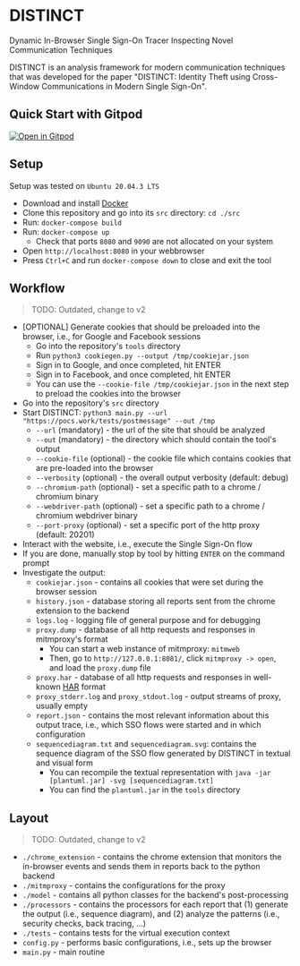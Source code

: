 # DISTINCT

Dynamic In-Browser Single Sign-On Tracer Inspecting Novel Communication Techniques

DISTINCT is an analysis framework for modern communication techniques that was developed for the paper "DISTINCT: Identity Theft using Cross-Window Communications in Modern Single Sign-On".

## Quick Start with Gitpod

[![Open in Gitpod](https://gitpod.io/button/open-in-gitpod.svg)](https://gitpod.io/#https://github.com/iphoneintosh/DISTINCT)

## Setup

Setup was tested on `Ubuntu 20.04.3 LTS`

- Download and install [Docker](https://docs.docker.com/get-docker/)
- Clone this repository and go into its `src` directory: `cd ./src`
- Run: `docker-compose build`
- Run: `docker-compose up`
  - Check that ports `8080` and `9090` are not allocated on your system
- Open `http://localhost:8080` in your webbrowser
- Press `Ctrl+C` and run `docker-compose down` to close and exit the tool

## Workflow

> TODO: Outdated, change to v2

- [OPTIONAL] Generate cookies that should be preloaded into the browser, i.e., for Google and Facebook sessions
  - Go into the repository's `tools` directory
  - Run `python3 cookiegen.py --output /tmp/cookiejar.json`
  - Sign in to Google, and once completed, hit ENTER
  - Sign in to Facebook, and once completed, hit ENTER
  - You can use the `--cookie-file /tmp/cookiejar.json` in the next step to preload the cookies into the browser
- Go into the repository's `src` directory
- Start DISTINCT: `python3 main.py --url "https://pocs.work/tests/postmessage" --out /tmp`
  - `--url` (mandatory) - the url of the site that should be analyzed
  - `--out` (mandatory) - the directory which should contain the tool's output
  - `--cookie-file` (optional) - the cookie file which contains cookies that are pre-loaded into the browser
  - `--verbosity` (optional) - the overall output verbosity (default: debug)
  - `--chromium-path` (optional) - set a specific path to a chrome / chromium binary
  - `--webdriver-path` (optional) - set a specific path to a chrome / chromium webdriver binary
  - `--port-proxy` (optional) - set a specific port of the http proxy (default: 20201)
- Interact with the website, i.e., execute the Single Sign-On flow
- If you are done, manually stop by tool by hitting `ENTER` on the command prompt
- Investigate the output:
  - `cookiejar.json` - contains all cookies that were set during the browser session
  - `history.json` - database storing all reports sent from the chrome extension to the backend
  - `logs.log` - logging file of general purpose and for debugging
  - `proxy.dump` - database of all http requests and responses in mitmproxy's format
    - You can start a web instance of mitmproxy: `mitmweb`
    - Then, go to `http://127.0.0.1:8081/`, click `mitmproxy -> open`, and load the `proxy.dump` file
  - `proxy.har` - database of all http requests and responses in well-known [HAR](https://w3c.github.io/web-performance/specs/HAR/Overview.html) format
  - `proxy_stderr.log` and `proxy_stdout.log` - output streams of proxy, usually empty
  - `report.json` - contains the most relevant information about this output trace, i.e., which SSO flows were started and in which configuration
  - `sequencediagram.txt` and `sequencediagram.svg`: contains the sequence diagram of the SSO flow generated by DISTINCT in textual and visual form
    - You can recompile the textual representation with `java -jar [plantuml.jar] -svg [sequencediagram.txt]`
    - You can find the `plantuml.jar` in the `tools` directory

## Layout

> TODO: Outdated, change to v2

- `./chrome_extension` - contains the chrome extension that monitors the in-browser events and sends them in reports back to the python backend
- `./mitmproxy` - contains the configurations for the proxy
- `./model` - contains all python classes for the backend's post-processing
- `./processors` - contains the processors for each report that (1) generate the output (i.e., sequence diagram), and (2) analyze the patterns (i.e., security checks, back tracing, ...)
- `./tests` - contains tests for the virtual execution context
- `config.py` - performs basic configurations, i.e., sets up the browser
- `main.py` - main routine
